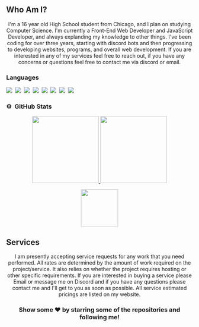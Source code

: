 ## Who Am I?
<p align="center">
I'm a 16 year old High School student from Chicago, and I plan on studying Computer Science. I'm currently a Front-End Web Developer and JavaScript Developer, and always explanding my knowledge to other things. I've been coding for over three years, starting with discord bots and then progressing to developing websites, programs, and overall web development. If you are interested in any of my services feel free to reach out, if you have any concerns or questions feel free to contact me via discord or email.
</p>

### Languages

![](https://img.shields.io/badge/HTML5-000000?style=for-the-badge&logo=html5&logoColor=orange)&nbsp;
![](https://img.shields.io/badge/CSS3-000000?style=for-the-badge&logo=css3&logoColor=blue)&nbsp;
![](https://img.shields.io/badge/SASS-000000?style=for-the-badge&logo=sass&logoColor=pink)&nbsp;
![](https://img.shields.io/badge/JavaScript-000000?style=for-the-badge&logo=javascript&logoColor=yellow)&nbsp;
![](https://img.shields.io/badge/jQuery-000000?style=for-the-badge&logo=jquery&logoColor=yellow)&nbsp;
![](https://img.shields.io/badge/Node.js-000000?style=for-the-badge&logo=node.js&logoColor=green)&nbsp;
![](https://img.shields.io/badge/SQL-000000?style=for-the-badge&logo=mysql&logoColor=yellow)&nbsp;
![](https://img.shields.io/badge/EJS-000000?style=for-the-badge&logo=javascript&logoColor=green)&nbsp;

### ⚙️ &nbsp;GitHub Stats

<p align="center">
<a href="https://github.com/neoptunium">
  <img height="180em" src="https://github-readme-stats-eight-theta.vercel.app/api?username=neoptunium&show_icons=true&theme=react&include_all_commits=true&count_private=true"/>
  <img height="180em" src="https://github-readme-stats-eight-theta.vercel.app/api/top-langs/?username=neoptunium&layout=compact&langs_count=8&theme=react"/>
</a>
</p>
<p align="center">
<img height="100em" src="https://discord.c99.nl/widget/theme-1/395383087531425793.png"/>
</p>


## Services
<p align="center">
I am presently accepting service requests for any work that you need performed. All rates are determined by the amount of work required on the project/service. It also relies on whether the project requires hosting or other specific requirements. If you are interested in buying a service please Email or message me on Discord and if you have any questions please contact me and I'll get to you as soon as possible. All service estimated pricings are listed on my website. </p>


<h3 align=center>Show some ❤️ by starring some of the repositories and following me!</h3>

